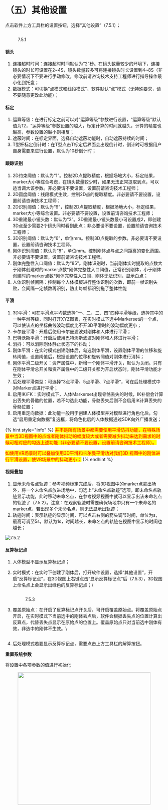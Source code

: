# （五）其他设置

点击软件上方工具栏的设置按钮，选择“其他设置”（7.5.1）；

<figure><img src="../.gitbook/assets/image (113).png" alt=""><figcaption><p>7.5.1</p></figcaption></figure>

#### **镜头**

1. 连接超时时间：连接超时时间默认为“2”秒。在镜头数量较少的环境下，连接镜头的时长可设置在2\~4S，镜头数量较多可将连接镜头时长设置到4\~8S（非必要情况下不要进行手动修改，修改前请咨询技术支持工程师进行指导操作最小化到托盘；
2. 数据模式：可切换”点模式和线段模式”，软件默认“点”模式（无特殊要求，请不要随意更改此功能）；



#### **标定**

1. 运算等级：在进行标定之前可以对“运算等级”参数进行设置，“运算等级”默认值为12，“运算等级”参数设置的越大，标定计算的时间就越久，计算的精度也越高，参数设置的越小则相反；
2. 遮蔽时间：在标定界面，选择自动遮蔽功能时，自动遮蔽持续的时间；
3. T型杆标定倒计时：在T型点击T标定后界面会出现倒计时，倒计时可根据用户自身需要来进行设置，默认为10秒倒计时；

#### **跟踪识别**

1. 2D约束阈值：默认为“1”。控制2D点提取精度，根据场地大小，标定结果，marker大小等综合考虑，在镜头数量较少时，如果无法正常提取到点，可以适当调大该参数。非必要请不要设置，设置前请咨询技术工程师；
2. 2D圆度阈值：线段模式生效，控制2D点的提取精度。非必要请不要设置，设置前请咨询技术工程师；
3. 2D识别阈值：默认为“6”，控制2D点提取精度，根据场地大小，标定结果，marker大小等综合设置。非必要请不要设置，设置前请咨询技术工程师；
4. 3D重建最小镜头数：默认为“3”。3D重建最小镜头数最小可设置成2，即创建3D点至少需要2个镜头同时看到此点；非必要请不要设置，设置前请咨询技术工程师；
5. 3D识别阈值：默认为“6”，单位mm。控制3D点提取的参数。非必要请不要设置，设置前请咨询技术工程师。
6. 刚体识别阈值：默认为“8”，单位mm。控制刚体点与点之间距离的变化范围。非必要请不要设置，设置前请咨询技术工程师。
7. 刚体完整性入口阈值：默认为“85”。刚体识别时，当前刚体实时提取的点数大于刚体创建时的marker点数\*刚体完整性入口阈值，正常识别刚体，小于刚体创建时的marker点数\*刚体完整性入口阈，刚体无法识别，显示白点；
8. 人体识别帧间隔：控制每个人体模板进行整体识别的次数，即前一帧识别失败，会间隔一定帧数再识别，防止每帧都识别拖了整体性能



#### **平滑**

1. 3D平滑：可在平滑点平均数选择“一、二、三、四”四种平滑等级，选择其中的一种平滑等级，同时打开XYZ图表，在实时模式下选中Markerset的一个点，可以使该点的坐标曲线波动幅度比不开3D平滑时的波动幅度更小；
2. 卡尔曼平滑：开启后使用卡尔曼滤波对刚体和人体进行平滑；
3. 巴特沃斯平滑：开启后使用巴特沃斯滤波对刚体和人体进行平滑；
4. 消抖：可以消除刚体静止状态下的抖动；
5. 刚体平滑：在实时模式创建刚体后，勾选刚体平滑，设置刚体平滑的位移和旋转阈值，设置阈值后，根据设置的位移和旋转阈值对刚体进行消抖；
6. 刚体平滑二级开关：资产属性中，新增一个刚体平滑开关，默认为关闭。只有在刚体平滑总开关和资产属性中的二级开关都为开启状态时，刚体平滑功能才生效；
7. 后处理平滑类型：可选择”3点平滑、5点平滑、7点平滑“，可在后处理模式中对Marker点进行平滑；
8. 启用IK/FK：实时模式下，人体Markerset出现骨骼丢失的时候，IK补偿会计算出丢失的骨骼的位置，若不勾选此功能，骨骼丢失后则不会启用IK计算丢失的骨骼位置；
9. 启用重定向数据：此功能一般用于创建人体模型并对模型进行角色化后，勾选“启用重定向数据”复选框，将角色化后的人体数据通过SDK向外广播发送；

{% hint style="info" %}
<mark style="color:red;">并不是所有场景中都需要使用平滑防抖功能，在特殊场景中当3D视图中的点或者刚体抖动的幅度较大或者需要减少抖动来达到需求的时候可相对应的勾选上述功能（非必要请不要设置，设置前请咨询技术工程师）。</mark>

<mark style="color:red;">如使用VR场景时可以叠加使用3D平滑和卡尔曼平滑功对我们3D 视图中的刚体进行平滑设置，使VR场景中的抖动更小；</mark>
{% endhint %}

####

#### **视频叠加**

1. 显示未命名点轨迹：参考视频标定完成后，将3D视图中的marker点拿出场外，将一个未命名点放进场地中，勾选上“未命名点轨迹”选项，即未命名点轨迹显示功能，此时移动未命名点，在参考视频视图中就可以显示出该未命名点的轨迹了（7.5.2）。注意：在观察轨迹时需要确保场地中只有一个未命名的marker点，若出现多个未命名点，则无法显示出轨迹；
2. 轨迹时间：表示轨迹的显示时间，可以点击右侧的箭头调节时间，单位为s，最高可调至5s，默认为1s，时间越长，未命名点的轨迹在视图中显示的时间也越长；

![7.5.2](<../.gitbook/assets/6 (9).png>)

#### **反算标记点**

1. 人体模型不显示反算标记点；
2.  实时模式：在实时下创建了刚体后，打开软件设置，选择“其他设置”，开启“反算标记点”，在3D视图上右键点击“显示反算标记点”后（7.5.3），3D视图上命名点上会显示出绿色的反算标记点；\


    <figure><img src="../.gitbook/assets/企业微信截图_17411397982257.png" alt=""><figcaption><p>7.5.3</p></figcaption></figure>
3.  覆盖原始点：在开启了反算标记点开关后，可开启覆盖原始点。将覆盖原始点开启，在实时模式下当前选中的刚体丢点后，软件会根据丢失点的位置计算出反算点，代替丢失点显示在原始点的位置上。覆盖原始点只对当前选中刚体有效，非选中的刚体不生效。\


    <figure><img src="../.gitbook/assets/image (508).png" alt=""><figcaption></figcaption></figure>
4. 后处理模式若要显示反算标记点，需要点击上方工具栏的解算按钮。

**重置系统参数**

将设置中各项参数的值进行初始化

<figure><img src="../.gitbook/assets/image (514).png" alt="" width="423"><figcaption></figcaption></figure>
